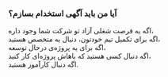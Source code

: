 
### آیا من باید آگهی استخدام بسازم؟ ###
اگه یه فرصت شغلی آزاد تو شرکت شما وجود داره،  
اگه برای تکمیل تیم خودتون، دنبال یه متخصص هستید،  
اگه برای یه پروژه‌ی درحال توسعه،  
اگه دنبال کسی هستید که باهاش پروژه‌ای کار کنید،  
اگه دنبال کارآموز هستید.
